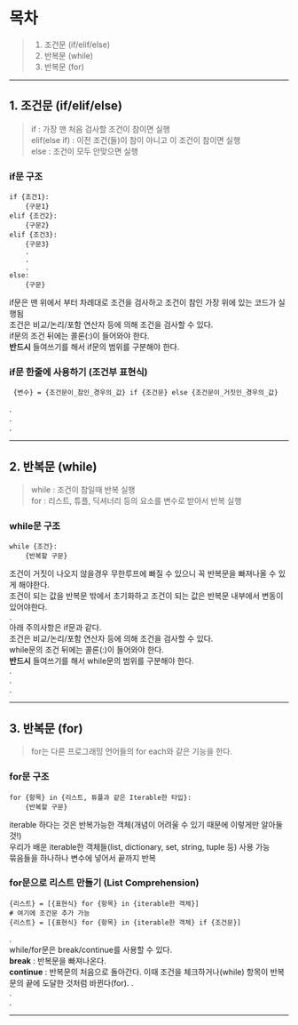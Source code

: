 # 목차
> 1. 조건문 (if/elif/else)
> 2. 반복문 (while)
> 3. 반복문 (for)
- - -

## 1. 조건문 (if/elif/else)

> if : 가장 맨 처음 검사할 조건이 참이면 실행   
> elif(else if) : 이전 조건(들)이 참이 아니고 이 조건이 참이면 실행   
> else : 조건이 모두 안맞으면 실행   

### if문 구조
```
if {조건1}:
    {구문1}
elif {조건2}:
    {구문2}
elif {조건3}:
    {구문3}
    .
    .
    .
else:
    {구문}
```

if문은 맨 위에서 부터 차례대로 조건을 검사하고 조건이 참인 가장 위에 있는 코드가 실행됨   
조건은 비교/논리/포함 연산자 등에 의해 조건을 검사할 수 있다.   
if문의 조건 뒤에는 콜론(:)이 들어와야 한다.   
**반드시** 들여쓰기를 해서 if문의 범위를 구분해야 한다.   

### if문 한줄에 사용하기 (조건부 표현식)
```
 {변수} = {조건문이_참인_경우의_값} if {조건문} else {조건문이_거짓인_경우의_값}
```
.    
.   
.
- - -
## 2. 반복문 (while)
> while : 조건이 참일때 반복 실행   
> for : 리스트, 튜플, 딕셔너리 등의 요소를 변수로 받아서 반복 실행

### while문 구조
```
while {조건}:
    {반복할 구문}
```
조건이 거짓이 나오지 않을경우 무한루프에 빠질 수 있으니 꼭 반복문을 빠져나올 수 있게 해야한다.   
조건이 되는 값을 반복문 밖에서 초기화하고 조건이 되는 값은 반복문 내부에서 변동이 있어야한다.    
.   
아래 주의사항은 if문과 같다.   
조건은 비교/논리/포함 연산자 등에 의해 조건을 검사할 수 있다.   
while문의 조건 뒤에는 콜론(:)이 들어와야 한다.   
**반드시** 들여쓰기를 해서 while문의 범위를 구분해야 한다.   
.    
.   
.
- - -
## 3. 반복문 (for)
> for는 다른 프로그래밍 언어들의 for each와 같은 기능을 한다.
### for문 구조
```
for {항목} in {리스트, 튜플과 같은 Iterable한 타입}:
    {반복할 구문}
```
iterable 하다는 것은 반복가능한 객체(개념이 어려울 수 있기 때문에 이렇게만 알아둘 것!)   
우리가 배운 iterable한 객체들(list, dictionary, set, string, tuple 등) 사용 가능  
묶음들을 하나하나 변수에 넣어서 끝까지 반복   

### for문으로 리스트 만들기 (List Comprehension)
```
{리스트} = [{표현식} for {항목} in {iterable한 객체}]    
# 여기에 조건문 추가 가능
{리스트} = [{표현식} for {항목} in {iterable한 객체} if {조건문}]
```
.   
while/for문은 break/continue를 사용할 수 있다.   
**break** : 반복문을 빠져나온다.   
**continue** : 반복문의 처음으로 돌아간다. 이때 조건을 체크하거나(while) 항목이 반복문의 끝에 도달한 것처럼 바뀐다(for).
.   
.   
.   
- - -